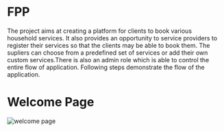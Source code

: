 # FPP
The project aims at creating a platform for clients to book various household services. It also provides an opportunity to service providers to
register their services so that the clients may be able to book them. The supliers can choose from a predefined set of services or add their own
custom services.There is also an admin role which is able to control the entire flow of application. Following steps demonstrate the flow of the application.
# Welcome Page
![welcome page](Fpp/Images/frontpage1.png)


